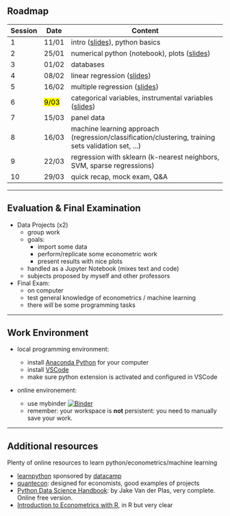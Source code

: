 

## Roadmap

| Session | Date                | Content                                                                  |
| ------- | ------------------- | ----------------------------------------------------------------------- |
| 1       |  11/01              | intro ([slides](https://www.mosphere.fr/dbe/)), python basics            |
| 2       | 25/01               | numerical python (notebook), plots ([slides](https://www.mosphere.fr/dbe/session_2/))        |
| 3       | 01/02               | databases           |
| 4       | 08/02               | linear regression ([slides](https://www.mosphere.fr/dbe/session_4))     |
| 5       | 16/02               |  multiple regression ([slides](https://www.mosphere.fr/dbe/session_5))  |
| 6       | <mark>9/03</mark>   | categorical variables,  instrumental variables ([slides](https://www.mosphere.fr/dbe/session_6))   | 
| 7       | 15/03                | panel data |
| 8       | 16/03               | machine learning approach (regression/classification/clustering, training sets validation set, ...) |
| 9       | 22/03               | regression with sklearn (k-nearest neighbors, SVM, sparse regressions)   |
| 10      | 29/03               | quick recap, mock exam, Q&A                                   |

---

## Evaluation & Final Examination

- Data Projects (x2)
  - group work
  - goals:
    - import some data
    - perform/replicate some econometric work
    - present results with nice plots
  - handled as a Jupyter Notebook (mixes text and code)
  - subjects proposed by myself and other professors
- Final Exam:
  - on computer
  - test general knowledge of econometrics / machine learning
  - there *will* be some programming tasks

---

## Work Environment

- local programming environment:
  - install [Anaconda Python](https://www.anaconda.com/products/individual) for your computer
  - install [VSCode](https://code.visualstudio.com/)
  - make sure python extension is activated and configured in VSCode

- online environement:
  - use mybinder [![Binder](https://mybinder.org/badge_logo.svg)](https://mybinder.org/v2/gh/albop/dbe/HEAD?urlpath=lab)
  - remember: your workspace is __not__ persistent: you need to manually save your work.

---

## Additional resources

Plenty of online resources to learn python/econometrics/machine learning

- [learnpython](learnpython.org) sponsored by [datacamp](https://www.datacamp.com/)
- [quantecon](https://datascience.quantecon.org/): designed for economists, good examples of projects
- [Python Data Science Handbook](https://jakevdp.github.io/PythonDataScienceHandbook/): by Jake Van der Plas, very complete. Online free version.
- [Introduction to Econometrics with R](https://scpoecon.github.io/ScPoEconometrics/), in R but very clear

